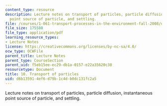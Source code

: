 ```yaml
---
content_type: resource
description: Lecture notes on transport of particles, particle diffusion, instantaneous
  point source of particle, and settling.
file: /courses/1-061-transport-processes-in-the-environment-fall-2008/d6b135914ef6d79b1c4db0dc131fc2a5_lec_10.pdf
file_size: 175580
file_type: application/pdf
learning_resource_types:
- Lecture Notes
license: https://creativecommons.org/licenses/by-nc-sa/4.0/
ocw_type: OCWFile
parent_title: Lecture Notes
parent_type: CourseSection
parent_uid: f5eb15ee-ec29-db1a-0157-e22a35620c38
resourcetype: Document
title: 10. Transport of particles
uid: d6b13591-4ef6-d79b-1c4d-b0dc131fc2a5
---
```

Lecture notes on transport of particles, particle diffusion, instantaneous point source of particle, and settling.